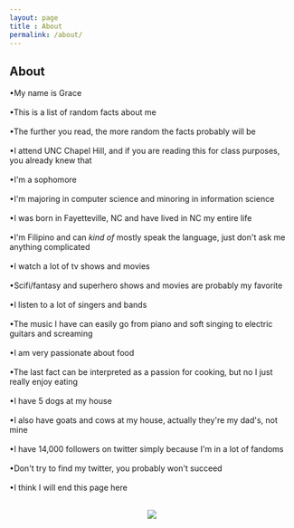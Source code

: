 ```yaml
---
layout: page
title : About
permalink: /about/
---
```


<h2>About</h2>
<p>•My name is Grace
<br><br>
•This is a list of random facts about me
<br><br>
•The further you read, the more random the facts probably will be
<br>
<br>
•I attend UNC Chapel Hill, and if you are reading this for class purposes, you already knew that
<br>
<br>
•I'm a sophomore
<br><br>
•I'm majoring in computer science and minoring in information science
<br><br>
•I was born in Fayetteville, NC and have lived in NC my entire life
<br><br>
•I'm Filipino and can <i>kind of</i> mostly speak the language, just don't ask me anything complicated
<br><br>
•I watch a lot of tv shows and movies
<br><br>
•Scifi/fantasy and superhero shows and movies are probably my favorite
<br><br>
•I listen to a lot of singers and bands
<br><br>
•The music I have can easily go from piano and soft singing to electric guitars and screaming
<br><br>
•I am very passionate about food
<br><br>
•The last fact can be interpreted as a passion for cooking, but no I just really enjoy eating
<br><br>
•I have 5 dogs at my house
<br><br>
•I also have goats and cows at my house, actually they're my dad's, not mine
<br><br>
•I have 14,000 followers on twitter simply because I'm in a lot of fandoms
<br><br>
•Don't try to find my twitter, you probably won't succeed
<br><br>
•I think I will end this page here
<br><br>
<div style="text-align:center"><img src ="https://66.media.tumblr.com/4d3de7e48a5eaec923d44c4732874cb6/tumblr_oeej1qQnKa1tpp2lco1_500.gif"/></div>

